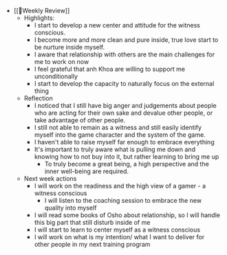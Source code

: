 - [[📝Weekly Review]]
    - Highlights:
        - I start to develop a new center and attitude for the witness conscious. 
        - I become more and more clean and pure inside, true love start to be nurture inside myself.
        - I aware that relationship with others are the main challenges for me to work on now
        - I feel grateful that anh Khoa are willing to support me unconditionally
        - I start to develop the capacity to naturally focus on the external thing
    - Reflection
        - I noticed that I still have big anger and judgements about people who are acting for their own sake and devalue other people, or take advantage of other people.
        - I still not able to remain as a witness and still easily identify myself into the game character and the system of the game.
        - I haven't able to raise myself far enough to embrace everything
        - It's important to truly aware what is pulling me down and knowing how to not buy into it, but rather learning to bring me up
            - To truly become a great being, a high perspective and the inner well-being are required.
    - Next week actions
        - I will work on the readiness and the high view of a gamer - a witness conscious
            - I will listen to the coaching session to embrace the new quality into myself
        - I will read some books of Osho about relationship, so I will handle this big part that still disturb inside of me
        - I will start to learn to center myself as a witness conscious
        - I will work on what is my intention/ what I want to deliver for other people in my next training program
